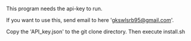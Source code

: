 This program needs the api-key to run.

If you want to use this, send email to here 'gkswlsrb95@gmail.com'.

Copy the 'API_key.json' to the git clone directory. Then execute install.sh
